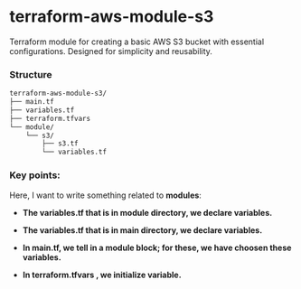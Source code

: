 # terraform-aws-module-s3
Terraform module for creating a basic AWS S3 bucket with essential configurations. Designed for simplicity and reusability.

### Structure

```bash
terraform-aws-module-s3/
├── main.tf
├── variables.tf
├── terraform.tfvars
└── module/
    └── s3/
        ├── s3.tf          
        └── variables.tf
```

### Key points:
Here, I want to write something related to **modules**:

- **The variables.tf that is in module directory, we declare variables.**

- **The variables.tf that is in main directory, we declare variables.**

- **In main.tf, we tell in a module block; for these, we have choosen these variables.** 

- **In terraform.tfvars , we initialize variable.**

  

